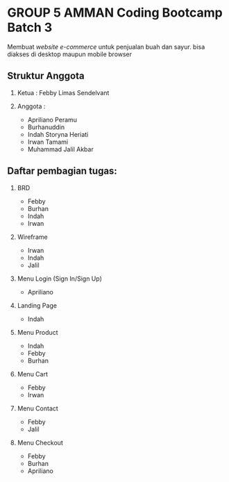 # GROUP 5 AMMAN Coding Bootcamp Batch 3
Membuat *website e-commerce* untuk penjualan buah dan sayur.
bisa diakses di desktop maupun mobile browser

## Struktur Anggota
1. Ketua : Febby Limas Sendelvant
2. Anggota :

    - Apriliano Peramu
    - Burhanuddin
    - Indah Storyna Heriati
    - Irwan Tamami
    - Muhammad Jalil Akbar
    
## Daftar pembagian tugas:
1. BRD

    - Febby
    - Burhan
    - Indah
    - Irwan

2. Wireframe

    - Irwan
    - Indah
    - Jalil

3. Menu Login (Sign In/Sign Up)

    - Apriliano

4. Landing Page

    - Indah

5. Menu Product

    - Indah
    - Febby
    - Burhan
6. Menu Cart

    - Febby
    - Irwan

7. Menu Contact

    - Febby
    - Jalil
8. Menu Checkout

    - Febby
    - Burhan
    - Apriliano
    